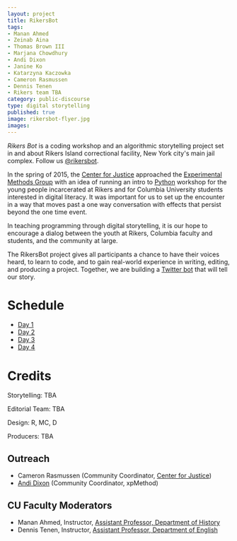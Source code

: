 ```yaml
---
layout: project
title: RikersBot
tags:
- Manan Ahmed
- Zeinab Aina
- Thomas Brown III
- Marjana Chowdhury
- Andi Dixon
- Janine Ko
- Katarzyna Kaczowka
- Cameron Rasmussen
- Dennis Tenen
- Rikers team TBA
category: public-discourse
type: digital storytelling
published: true
image: rikersbot-flyer.jpg
images:
---
```


*Rikers Bot* is a coding workshop and an algorithmic storytelling project set
in and about Rikers Island correctional facility, New York city's main jail
complex. Follow us [@rikersbot](https://twitter.com/rikersbot).

In the spring of 2015, the [Center for
Justice](http://centerforjustice.columbia.edu/) approached the [Experimental
Methods Group](http://xpmethod.plaintext.in/) with an idea of running an intro
to [Python](https://www.python.org/) workshop for the young people incarcerated
at Rikers and for Columbia University students interested in digital literacy.
It was important for us to set up the encounter in a way that moves past a one
way conversation with effects that persist beyond the one time event.

In teaching programming through digital storytelling, it is our hope to
encourage a dialog between the youth at Rikers, Columbia faculty and students,
and the community at large.

The RikersBot project gives all participants a chance to have their voices
heard, to learn to code, and to gain real-world experience in writing, editing,
and producing a project. Together, we are building a [Twitter
bot](https://twitter.com/rikersbot) that will tell our story.

# Schedule

- [Day 1](https://github.com/xpmethod/rikersbot/blob/master/day-1.md)
- [Day 2](https://github.com/xpmethod/rikersbot/blob/master/day-2.md)
- [Day 3](https://github.com/xpmethod/rikersbot/blob/master/day-3.md)
- [Day 4](https://github.com/xpmethod/rikersbot/blob/master/day-4.md)

# Credits

Storytelling: TBA

Editorial Team: TBA

Design: R, MC, D

Producers: TBA

## Outreach

- Cameron Rasmussen (Community Coordinator, [Center for Justice](http://centerforjustice.columbia.edu/))
- [Andi Dixon](https://twitter.com/thesignalis) (Community Coordinator,
  xpMethod)

## CU Faculty Moderators

- Manan Ahmed, Instructor, [Assistant Professor, Department of History](http://history.columbia.edu/faculty/Ahmed.html)
- Dennis Tenen, Instructor, [Assistant Professor, Department of English](http://english.columbia.edu/people/profile/453)
